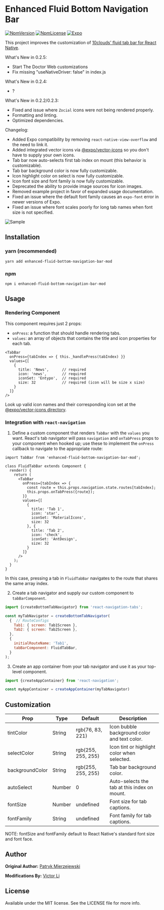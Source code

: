 # Enhanced Fluid Bottom Navigation Bar

[![NpmVersion](https://img.shields.io/npm/v/enhanced-fluid-bottom-navigation-bar.svg?style=flat-square)](https://www.npmjs.com/package/enhanced-fluid-bottom-navigation-bar-mod)
[![NpmLicense](https://img.shields.io/npm/l/enhanced-fluid-bottom-navigation-bar.svg?style=flat-square)](https://www.npmjs.com/package/enhanced-fluid-bottom-navigation-bar-mod)
[![Expo](https://img.shields.io/badge/expo-compatible-green.svg?style=flat-square)](https://expo.io/)

This project improves the customization of [10clouds' fluid tab bar for React Native](https://github.com/10clouds/FluidBottomNavigation-rn).

What's New in 0.2.5:
- Start The Doctor Web customizations
- Fix missing "useNativeDriver: false" in index.js

What's New in 0.2.4:
- ?

What's New in 0.2.2/0.2.3:
- Fixed and issue where `Zocial` icons were not being rendered properly.
- Formatting and linting.
- Optimized dependencies.

Changelog:
- Added Expo compatibility by removing `react-native-view-overflow` and the need to link it.
- Added integrated vector icons via [@expo/vector-icons](https://github.com/expo/vector-icons) so you don't have to supply your own icons.
- Tab bar now auto-selects first tab index on mount (this behavior is customizable).
- Tab bar background color is now fully customizable.
- Icon highlight color on select is now fully customizable.
- Icon font size and font family is now fully customizable.
- Deprecated the ability to provide image sources for icon images.
- Removed example project in favor of expanded usage documentation.
- Fixed an issue where the default font family causes an `expo-font` error in newer versions of Expo.
- Fixed an issue where font scales poorly for long tab names when font size is not specified.

![Sample](https://raw.githubusercontent.com/giovannimanzoni/Enhanced-Fluid-Bottom-Navigation-Bar/master/static/sample.gif)

## Installation

### yarn (recommended)
```
yarn add enhanced-fluid-bottom-navigation-bar-mod
```

### npm
```
npm i enhanced-fluid-bottom-navigation-bar-mod
```

## Usage

### Rendering Component
This component requires just 2 props:
- `onPress`: a function that should handle rendering tabs.
- `values`: an array of objects that contains the title and icon properties for each tab.

```JSX
<TabBar
  onPress={tabIndex => { this._handlePress(tabIndex) }}
  values={[
    {
      title: 'News',      // required
      icon: 'news',       // required
      iconSet: 'Entypo',  // required
      size: 32            // required (icon will be size x size)
    }
  ]}
/>
```

Look up valid icon names and their corresponding icon set at the [@expo/vector-icons directory](https://expo.github.io/vector-icons/).

### Integration with `react-navigation`
1. Define a custom component that renders `TabBar` with the `values` you want. React's tab navigator will pass `navigation` and `onTabPress` props to your component when hooked up; use these to implement the `onPress` callback to navigate to the appropriate route:

``` JSX
import TabBar from 'enhanced-fluid-bottom-navigation-bar-mod';

class FluidTabBar extends Component {
  render() {
    return (
      <TabBar
        onPress={tabIndex => {
          const route = this.props.navigation.state.routes[tabIndex];
          this.props.onTabPress({route});
        }}
        values={[
          {
            title: 'Tab 1',
            icon: 'star',     
            iconSet: 'MaterialIcons',
            size: 32          
          }, {
            title: 'Tab 2',
            icon: 'check',     
            iconSet: 'AntDesign',
            size: 32          
          }
        ]}
      />
    );
  }
}
  ```
In this case, pressing a tab in `FluidTabBar` navigates to the route that shares the same array index.

2. Create a tab navigator and supply our custom component to `tabBarComponent`.
``` javascript
import {createBottomTabNavigator} from 'react-navigation-tabs';

const myTabNavigator = createBottomTabNavigator(
  {  // RouteConfigs
    Tab1: { screen: Tab1Screen },
    Tab2: { screen: Tab2Screen },
  },
  {
    initialRouteName: 'Tab1',
    tabBarComponent: FluidTabBar,
  }
);
```

3. Create an app container from your tab navigator and use it as your top-level component.
``` javascript
import {createAppContainer} from 'react-navigation';

const myAppContainer = createAppContainer(myTabNavigator)
```

## Customization

Prop | Type | Default | Description
--- | --- | --- | ---
tintColor | String | rgb(76, 83, 221) | Icon bubble background color and text color.
selectColor | String | rgb(255, 255, 255) | Icon tint or highlight color when selected.
backgroundColor | String | rgb(255, 255, 255) | Tab bar background color.
autoSelect | Number | 0 | Auto-selects the tab at this index on mount.
fontSize | Number | undefined | Font size for tab captions.
fontFamily | String | undefined | Font family for tab captions.

NOTE: fontSize and fontFamily default to React Native's standard font size and font face.

## Author

__Original Author:__ [Patryk Mierzejewski](https://github.com/pmierzejewski)

__Modifications By:__ [Victor Li](https://github.com/victorli08)

## License

Available under the MIT license. See the LICENSE file for more info.
